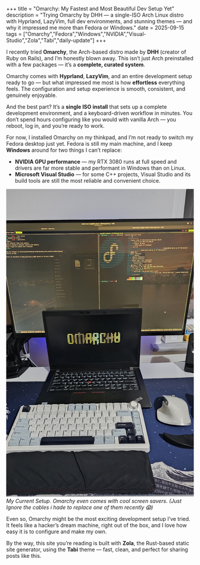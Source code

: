 +++
title = "Omarchy: My Fastest and Most Beautiful Dev Setup Yet"
description = "Trying Omarchy by DHH — a single-ISO Arch Linux distro with Hyprland, LazyVim, full dev environments, and stunning themes — and why it impressed me more than Fedora or Windows."
date = 2025-09-15
tags = ["Omarchy","Fedora","Windows","NVIDIA","Visual-Studio","Zola","Tabi","daily-update"]
+++

I recently tried **Omarchy**, the Arch-based distro made by **DHH** (creator of Ruby on Rails), and I’m honestly blown away. This isn’t just Arch preinstalled with a few packages — it’s a **complete, curated system**.

Omarchy comes with **Hyprland**, **LazyVim**, and an entire development setup ready to go — but what impressed me most is how **effortless** everything feels. The configuration and setup experience is smooth, consistent, and genuinely enjoyable.

And the best part? It’s a **single ISO install** that sets up a complete development environment, and a keyboard-driven workflow in minutes. You don’t spend hours configuring like you would with vanilla Arch — you reboot, log in, and you’re ready to work.

For now, I installed Omarchy on my thinkpad, and I’m not ready to switch my Fedora desktop just yet. Fedora is still my main machine, and I keep **Windows** around for two things I can’t replace:
- **NVIDIA GPU performance** — my RTX 3080 runs at full speed and drivers are far more stable and performant in Windows than on Linux.
- **Microsoft Visual Studio** — for some C++ projects, Visual Studio and its build tools are still the most reliable and convenient choice.

![Setup](omarchysetup.jpg)
*My Current Setup. Omarchy even comes with cool screen savers. (Just Ignore the cables i hade to replace one of them recently 😱)*

Even so, Omarchy might be the most exciting development setup I’ve tried. It feels like a hacker’s dream machine, right out of the box, and I love how easy it is to configure and make my own.

By the way, this site you’re reading is built with **Zola**, the Rust-based static site generator, using the **Tabi** theme — fast, clean, and perfect for sharing posts like this.
